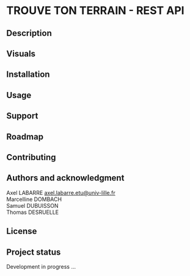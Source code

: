 # TROUVE TON TERRAIN - REST API

## Description

## Visuals

## Installation

## Usage

## Support

## Roadmap

## Contributing

## Authors and acknowledgment

Axel LABARRE <axel.labarre.etu@univ-lille.fr> \
Marcelline DOMBACH \
Samuel DUBUISSON \
Thomas DESRUELLE

## License

## Project status

Development in progress ...
